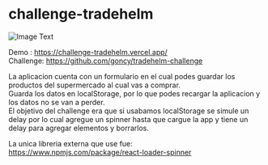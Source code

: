 # challenge-tradehelm

![Image Text](https://raw.githubusercontent.com/goncy/tradehelm-challenge/main/specs/vacio.png)

Demo : https://challenge-tradehelm.vercel.app/ <br>
Challenge: https://github.com/goncy/tradehelm-challenge <br>

La aplicacion cuenta con un formulario en el cual podes guardar los productos del supermercado al cual vas a comprar. <br> Guarda los datos en localStorage, por lo que podes recargar la aplicacion y los datos no se van a perder. <br>
El objetivo del challenge era que si usabamos localStorage se simule un delay por lo cual agregue un spinner hasta que cargue la app y tiene un delay para agregar elementos y borrarlos.

La unica libreria externa que use fue: https://www.npmjs.com/package/react-loader-spinner
